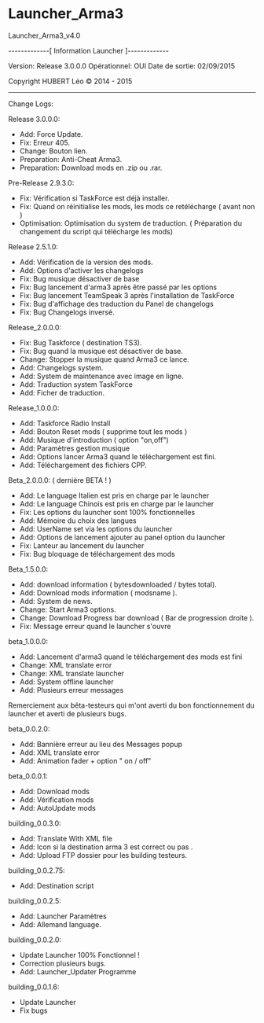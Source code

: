 # Launcher_Arma3
Launcher_Arma3_v4.0

-------------[ Information Launcher ]-------------

Version: Release 3.0.0.0
Opérationnel: OUI
Date de sortie: 02/09/2015

Copyright HUBERT Léo © 2014 - 2015

--------------------------------------------------


Change Logs:

Release 3.0.0.0:
- Add: Force Update.
- Fix: Erreur 405.
- Change: Bouton lien.
- Preparation: Anti-Cheat Arma3.
- Preparation: Download mods en .zip ou .rar.

Pre-Release 2.9.3.0:
- Fix: Vérification si TaskForce est déjà installer.
- Fix: Quand on réinitialise les mods, les mods ce retélécharge ( avant non )
- Optimisation: Optimisation du system de traduction.
( Préparation du changement du script qui télécharge les mods)

Release 2.5.1.0:
- Add: Vérification de la version des mods.
- Add: Options d'activer les changelogs
- Fix: Bug musique désactiver de base
- Fix: Bug lancement d'arma3 après être passé par les options
- Fix: Bug lancement TeamSpeak 3 après l'installation de TaskForce
- Fix: Bug d'affichage des traduction du Panel de changelogs
- Fix: Bug Changelogs inversé.

Release_2.0.0.0:
- Fix: Bug Taskforce ( destination TS3).
- Fix: Bug quand la musique est désactiver de base.
- Change: Stopper la musique quand Arma3 ce lance.
- Add: Changelogs system.
- Add: System de maintenance avec image en ligne.
- Add: Traduction system TaskForce
- Add: Ficher de traduction.

Release_1.0.0.0:
- Add: Taskforce Radio Install
- Add: Bouton Reset mods ( supprime tout les mods )
- Add: Musique d'introduction ( option "on,off")
- Add: Paramètres gestion musique
- Add: Options lancer Arma3 quand le téléchargement est fini.
- Add: Téléchargement des fichiers CPP.

Beta_2.0.0.0:
( dernière BETA ! )
- Add: Le language Italien est pris en charge par le launcher
- Add: Le language Chinois est pris en charge par le launcher
- Fix: Les options du launcher sont 100% fonctionnelles
- Add: Mémoire du choix des langues
- Add: UserName set via les options du launcher
- Add: Options de lancement ajouter au panel option du launcher
- Fix: Lanteur au lancement du launcher
- Fix: Bug bloquage de téléchargement des mods

Beta_1.5.0.0:
- Add: download information ( bytesdownloaded / bytes total).
- Add: Download mods information ( modsname ).
- Add: System de news.
- Change: Start Arma3 options.
- Change: Download Progress bar download ( Bar de progression droite ).
- Fix: Message erreur quand le launcher s'ouvre

beta_1.0.0.0:
- Add: Lancement d'arma3 quand le téléchargement des mods est fini
- Change: XML translate error
- Change: XML translate launcher
- Add: System offline launcher
- Add: Plusieurs erreur messages

Remerciement aux bêta-testeurs qui m'ont averti du bon
fonctionnement du launcher et averti de plusieurs bugs.

beta_0.0.2.0:
- Add: Bannière erreur au lieu des Messages popup 
- Add: XML translate error
- Add: Animation fader + option " on / off"

beta_0.0.0.1:
- Add: Download mods
- Add: Vérification mods
- Add: AutoUpdate mods

building_0.0.3.0:
- Add: Translate With XML file
- Add: Icon si la destination arma 3 est correct ou pas .
- Add: Upload FTP dossier pour les building testeurs.

building_0.0.2.75:
- Add: Destination script

building_0.0.2.5:
- Add: Launcher Paramètres
- Add: Allemand language.

building_0.0.2.0:
- Update Launcher 100% Fonctionnel !
- Correction plusieurs bugs.
- Add: Launcher_Updater Programme 

building_0.0.1.6:

+ Update Launcher
+ Fix bugs
